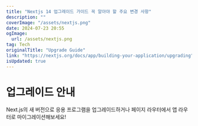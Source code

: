 ```yaml
---
title: "Nextjs 14 업그레이드 가이드 꼭 알아야 할 주요 변경 사항"
description: ""
coverImage: "/assets/nextjs.png"
date: 2024-07-23 20:55
ogImage: 
  url: /assets/nextjs.png
tag: Tech
originalTitle: "Upgrade Guide"
link: "https://nextjs.org/docs/app/building-your-application/upgrading"
isUpdated: true
---
```





# 업그레이드 안내

Next.js의 새 버전으로 응용 프로그램을 업그레이드하거나 페이지 라우터에서 앱 라우터로 마이그레이션해보세요!